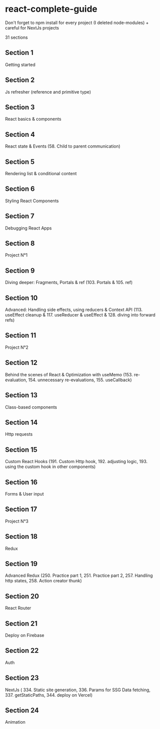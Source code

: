 # react-complete-guide

Don't forget to npm install for every project (I deleted node-modules) + careful for NextJs projects

31 sections

## Section 1

Getting started

## Section 2

Js refresher (reference and primitive type)

## Section 3

React basics & components

## Section 4

React state & Events (58. Child to parent communication)

## Section 5

Rendering list & conditional content

## Section 6

Styling React Components

## Section 7

Debugging React Apps

## Section 8

Project N°1

## Section 9

Diving deeper: Fragments, Portals & ref (103. Portals & 105. ref)

## Section 10

Advanced: Handling side effects, using reducers & Context API (113. useEffect cleanup & 117. useReducer & useEffect & 128. diving into forward refs)

## Section 11

Project N°2

## Section 12

Behind the scenes of React & Optimization with useMemo (153. re-evaluation, 154. unnecessary re-evaluations, 155. useCallback)

## Section 13

Class-based components

## Section 14

Http requests

## Section 15

Custom React Hooks (191. Custom Http hook, 192. adjusting logic, 193. using the custom hook in other components)

## Section 16

Forms & User input

## Section 17

Project N°3

## Section 18

Redux

## Section 19

Advanced Redux (250. Practice part 1, 251. Practice part 2, 257. Handling http states, 258. Action creator thunk)

## Section 20

React Router

## Section 21

Deploy on Firebase

## Section 22

Auth

## Section 23

NextJs ( 334. Static site generation, 336. Params for SSG Data fetching, 337. getStaticPaths, 344. deploy on Vercel)

## Section 24

Animation
